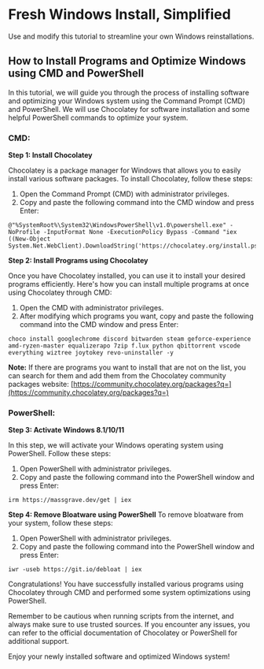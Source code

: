 # Fresh Windows Install, Simplified
Use and modify this tutorial to streamline your own Windows reinstallations.


## How to Install Programs and Optimize Windows using CMD and PowerShell

In this tutorial, we will guide you through the process of installing software and optimizing your Windows system using the Command Prompt (CMD) and PowerShell. We will use Chocolatey for software installation and some helpful PowerShell commands to optimize your system.

### CMD:

**Step 1: Install Chocolatey**

Chocolatey is a package manager for Windows that allows you to easily install various software packages. To install Chocolatey, follow these steps:

1. Open the Command Prompt (CMD) with administrator privileges.
2. Copy and paste the following command into the CMD window and press Enter:

```shell
@"%SystemRoot%\System32\WindowsPowerShell\v1.0\powershell.exe" -NoProfile -InputFormat None -ExecutionPolicy Bypass -Command "iex ((New-Object System.Net.WebClient).DownloadString('https://chocolatey.org/install.ps1'))"
```

**Step 2: Install Programs using Chocolatey**

Once you have Chocolatey installed, you can use it to install your desired programs efficiently. Here's how you can install multiple programs at once using Chocolatey through CMD:

1. Open the CMD with administrator privileges.
2. After modifying which programs you want, copy and paste the following command into the CMD window and press Enter:

```shell
choco install googlechrome discord bitwarden steam geforce-experience amd-ryzen-master equalizerapo 7zip f.lux python qbittorrent vscode everything wiztree joytokey revo-uninstaller -y
```

**Note:** If there are programs you want to install that are not on the list, you can search for them and add them from the Chocolatey community packages website: [https://community.chocolatey.org/packages?q=](https://community.chocolatey.org/packages?q=)

### PowerShell:

**Step 3: Activate Windows 8.1/10/11**

In this step, we will activate your Windows operating system using PowerShell. Follow these steps:

1. Open PowerShell with administrator privileges.
2. Copy and paste the following command into the PowerShell window and press Enter:

```shell
irm https://massgrave.dev/get | iex
```

**Step 4: Remove Bloatware using PowerShell**
To remove bloatware from your system, follow these steps:

1. Open PowerShell with administrator privileges.
2. Copy and paste the following command into the PowerShell window and press Enter:

```shell
iwr -useb https://git.io/debloat | iex
```

Congratulations! You have successfully installed various programs using Chocolatey through CMD and performed some system optimizations using PowerShell.

Remember to be cautious when running scripts from the internet, and always make sure to use trusted sources. If you encounter any issues, you can refer to the official documentation of Chocolatey or PowerShell for additional support.

Enjoy your newly installed software and optimized Windows system!
